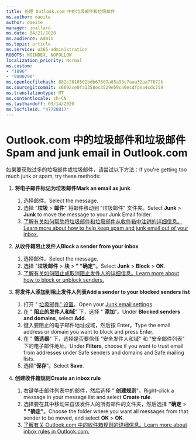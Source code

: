 ```yaml
---
title: 处理 Outlook.com 中的垃圾邮件和垃圾邮件
ms.author: daeite
author: daeite
manager: joallard
ms.date: 04/21/2020
ms.audience: Admin
ms.topic: article
ms.service: o365-administration
ROBOTS: NOINDEX, NOFOLLOW
localization_priority: Normal
ms.custom:
- "1896"
- "9000290"
ms.openlocfilehash: 882c2610502bdb67607a85a98c7aaa32aa77072b
ms.sourcegitcommit: c6692ce0fa1358ec3529e59ca0ecdfdea4cdc759
ms.translationtype: MT
ms.contentlocale: zh-CN
ms.lasthandoff: 09/14/2020
ms.locfileid: "47728817"
---
```

# <a name="spam-and-junk-email-in-outlookcom"></a><span data-ttu-id="07043-102">Outlook.com 中的垃圾邮件和垃圾邮件</span><span class="sxs-lookup"><span data-stu-id="07043-102">Spam and junk email in Outlook.com</span></span>

<span data-ttu-id="07043-103">如果要获取过多的垃圾邮件或垃圾邮件，请尝试以下方法：</span><span class="sxs-lookup"><span data-stu-id="07043-103">If you're getting too much junk or spam, try these methods:</span></span>

1. <span data-ttu-id="07043-104">**将电子邮件标记为垃圾邮件**</span><span class="sxs-lookup"><span data-stu-id="07043-104">**Mark an email as junk**</span></span>
    1. <span data-ttu-id="07043-105">选择邮件。</span><span class="sxs-lookup"><span data-stu-id="07043-105">Select the message.</span></span>
    1. <span data-ttu-id="07043-106">选择 "**垃圾**  >  **邮件**" 将邮件移动到 "垃圾邮件" 文件夹。</span><span class="sxs-lookup"><span data-stu-id="07043-106">Select **Junk** > **Junk** to move the message to your Junk Email folder.</span></span>
    1. [<span data-ttu-id="07043-107">了解有关如何帮助将垃圾邮件和垃圾邮件从收件箱中注销的详细信息。</span><span class="sxs-lookup"><span data-stu-id="07043-107">Learn more about how to help keep spam and junk email out of your inbox.</span></span>](https://support.office.com/article/a3ece97b-82f8-4a5e-9ac3-e92fa6427ae4?wt.mc_id=Office_Outlook_com_Alchemy)

1. <span data-ttu-id="07043-108">**从收件箱阻止发件人**</span><span class="sxs-lookup"><span data-stu-id="07043-108">**Block a sender from your inbox**</span></span>
    1. <span data-ttu-id="07043-109">选择邮件。</span><span class="sxs-lookup"><span data-stu-id="07043-109">Select the message.</span></span>
    1. <span data-ttu-id="07043-110">选择 "**垃圾邮件**  >  **块**  >  **" "确定"**。</span><span class="sxs-lookup"><span data-stu-id="07043-110">Select **Junk** > **Block** > **OK**.</span></span>
    1. [<span data-ttu-id="07043-111">了解有关如何阻止或取消阻止发件人的详细信息。</span><span class="sxs-lookup"><span data-stu-id="07043-111">Learn more about how to block or unblock senders.</span></span>](https://support.office.com/article/afba1c94-77bb-4f50-8b85-057cf52f4d5e?wt.mc_id=Office_Outlook_com_Alchemy)

1. <span data-ttu-id="07043-112">**将发件人添加到阻止发件人列表**</span><span class="sxs-lookup"><span data-stu-id="07043-112">**Add a sender to your blocked senders list**</span></span>
    1. <span data-ttu-id="07043-113">打开 " [垃圾邮件" 设置](https://outlook.live.com/mail/options/mail/junkEmail/blockedSendersAndDomainsV2)。</span><span class="sxs-lookup"><span data-stu-id="07043-113">Open your [Junk email settings](https://outlook.live.com/mail/options/mail/junkEmail/blockedSendersAndDomainsV2).</span></span>
    1. <span data-ttu-id="07043-114">在 " **阻止的发件人和域**" 下，选择 " **添加**"。</span><span class="sxs-lookup"><span data-stu-id="07043-114">Under **Blocked senders and domains**, select **Add**.</span></span>
    1. <span data-ttu-id="07043-115">键入要阻止的电子邮件地址或域，然后按 Enter。</span><span class="sxs-lookup"><span data-stu-id="07043-115">Type the email address or domain you want to block and press Enter.</span></span>
    1. <span data-ttu-id="07043-116">在 " **筛选器**" 下，选择是否要信任 "安全发件人和域" 和 "安全邮件列表" 下的电子邮件地址。</span><span class="sxs-lookup"><span data-stu-id="07043-116">Under **Filters**, choose if you want to trust email from addresses under Safe senders and domains and Safe mailing lists.</span></span>
    1. <span data-ttu-id="07043-117">选择“**保存**”。</span><span class="sxs-lookup"><span data-stu-id="07043-117">Select **Save**.</span></span>

1. <span data-ttu-id="07043-118">**创建收件箱规则**</span><span class="sxs-lookup"><span data-stu-id="07043-118">**Create an inbox rule**</span></span>
    1. <span data-ttu-id="07043-119">右键单击邮件列表中的邮件，然后选择 " **创建规则**"。</span><span class="sxs-lookup"><span data-stu-id="07043-119">Right-click a message in your message list and select **Create rule**.</span></span>
    1. <span data-ttu-id="07043-120">选择要在其中移动来自该发件人的所有邮件的文件夹，然后选择 **"确定**  >  **" "确定"**。</span><span class="sxs-lookup"><span data-stu-id="07043-120">Choose the folder where you want all messages from that sender to be moved, and select **OK** > **OK**.</span></span>
    1. [<span data-ttu-id="07043-121">了解有关 Outlook.com 中的收件箱规则的详细信息。</span><span class="sxs-lookup"><span data-stu-id="07043-121">Learn more about inbox rules in Outlook.com.</span></span>](https://support.office.com/article/4b094371-a5d7-49bd-8b1b-4e4896a7cc5d?wt.mc_id=Office_Outlook_com_Alchemy)